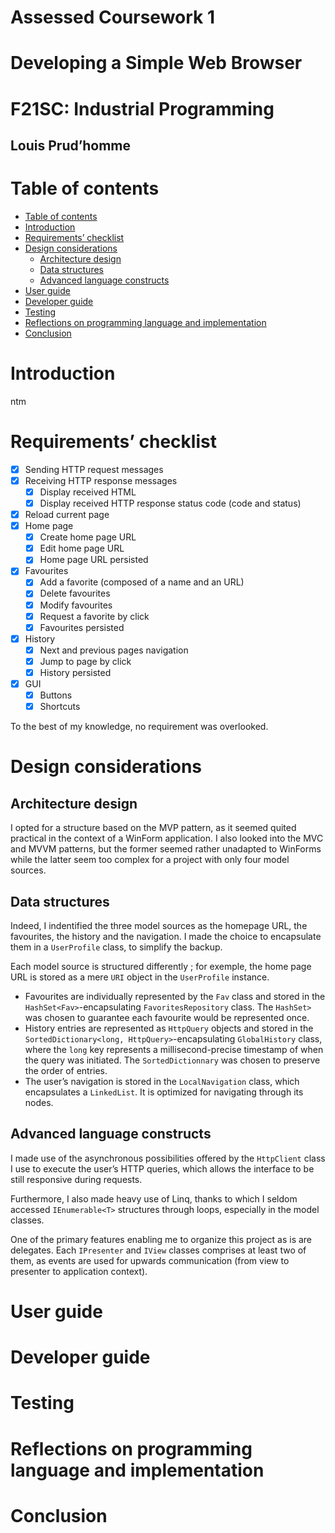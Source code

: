 # Assessed Coursework 1 <!-- omit in toc -->
# Developing a Simple Web Browser<!-- omit in toc -->
# F21SC: Industrial Programming<!-- omit in toc -->
## Louis Prud’homme <!-- omit in toc -->

# Table of contents
- [Table of contents](#table-of-contents)
- [Introduction](#introduction)
- [Requirements’ checklist](#requirements-checklist)
- [Design considerations](#design-considerations)
  - [Architecture design](#architecture-design)
  - [Data structures](#data-structures)
  - [Advanced language constructs](#advanced-language-constructs)
- [User guide](#user-guide)
- [Developer guide](#developer-guide)
- [Testing](#testing)
- [Reflections on programming language and implementation](#reflections-on-programming-language-and-implementation)
- [Conclusion](#conclusion)

# Introduction

ntm

# Requirements’ checklist
- [x] Sending HTTP request messages
- [x] Receiving HTTP response messages
  - [x] Display received HTML
  - [x] Display received HTTP response status code (code and status)
- [x] Reload current page
- [x] Home page
  - [x] Create home page URL
  - [x] Edit home page URL
  - [x] Home page URL persisted
- [x] Favourites
  - [x] Add a favorite (composed of a name and an URL)
  - [x] Delete favourites
  - [x] Modify favourites
  - [x] Request a favorite by click
  - [x] Favourites persisted
- [x] History
  - [x] Next and previous pages navigation
  - [x] Jump to page by click
  - [x] History persisted
- [x] GUI
  - [x] Buttons
  - [x] Shortcuts

To the best of my knowledge, no requirement was overlooked.

# Design considerations

## Architecture design

I opted for a structure based on the MVP pattern, as it seemed quited practical in the context of a WinForm application. I also looked into the MVC and MVVM patterns, but the former seemed rather unadapted to WinForms while the latter seem too complex for a project with only four model sources.

## Data structures 

Indeed, I indentified the three model sources as the homepage URL, the favourites, the history and the navigation. I made the choice to encapsulate them in a `UserProfile` class, to simplify the backup.

Each model source is structured differently ; for exemple, the home page URL is stored as a mere `URI` object in the `UserProfile` instance.
- Favourites are individually represented by the `Fav` class and stored in the `HashSet<Fav>`-encapsulating `FavoritesRepository` class. The `HashSet>` was chosen to guarantee each favourite would be represented once.
- History entries are represented as `HttpQuery` objects and stored in the `SortedDictionary<long, HttpQuery>`-encapsulating `GlobalHistory` class, where the `long` key represents a millisecond-precise timestamp of when the query was initiated. The `SortedDictionnary` was chosen to preserve the order of entries.
- The user’s navigation is stored in the `LocalNavigation` class, which encapsulates a `LinkedList`. It is optimized for navigating through its nodes.

## Advanced language constructs

I made use of the asynchronous possibilities offered by the `HttpClient` class I use to execute the user’s HTTP queries, which allows the interface to be still responsive during requests.

Furthermore, I also made heavy use of Linq, thanks to which I seldom accessed `IEnumerable<T>` structures through loops, especially in the model classes.

One of the primary features enabling me to organize this project as is are delegates. Each `IPresenter` and `IView` classes comprises at least two of them, as events are used for upwards communication (from view to presenter to application context).

# User guide


# Developer guide

# Testing

# Reflections on programming language and implementation

# Conclusion